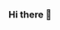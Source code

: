 ### Hi there 👋


<!--
**sohaibelahigithub/sohaibelahigithub** is a ✨ _special_ ✨ repository because its `README.md` (this file) appears on your GitHub profile.


- 🔭 I’m currently working on Machine Learning in Python
- 🌱 I’m currently learning Programming for AI and Python
- 🤔 I’m looking for help with ...
- 💬 Ask me about my Skills/Passion/Goal
- 📫 How to reach me: Email me at sohaib.e0912003@gmail.com
- ⚡ Fun fact: I have ADHD and I love it when it makes me extremely focused and multitask!
-->
